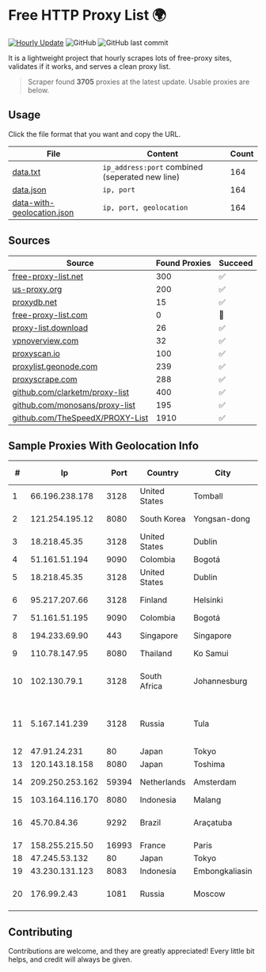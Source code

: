 
# Free HTTP Proxy List 🌍

[![Hourly Update](https://github.com/mertguvencli/http-proxy-list/actions/workflows/main.yml/badge.svg?branch=main)](https://github.com/mertguvencli/http-proxy-list/actions/workflows/main.yml)
![GitHub](https://img.shields.io/github/license/mertguvencli/http-proxy-list)
![GitHub last commit](https://img.shields.io/github/last-commit/mertguvencli/http-proxy-list)

It is a lightweight project that hourly scrapes lots of free-proxy sites, validates if it works, and serves a clean proxy list.


> Scraper found **3705** proxies at the latest update. Usable proxies are below.

## Usage

Click the file format that you want and copy the URL.


|File|Content|Count|
|----|-------|-----|
|[data.txt](https://raw.githubusercontent.com/mertguvencli/http-proxy-list/main/proxy-list/data.txt)|`ip_address:port` combined (seperated new line)|164|
|[data.json](https://raw.githubusercontent.com/mertguvencli/http-proxy-list/main/proxy-list/data.json)|`ip, port`|164|
|[data-with-geolocation.json](https://raw.githubusercontent.com/mertguvencli/http-proxy-list/main/proxy-list/data-with-geolocation.json)|`ip, port, geolocation`|164|

## Sources

|Source|Found Proxies|Succeed|
|------|-------------|-------|
|[free-proxy-list.net](https://free-proxy-list.net)|300|✅|
|[us-proxy.org](https://www.us-proxy.org)|200|✅|
|[proxydb.net](http://proxydb.net)|15|✅|
|[free-proxy-list.com](https://free-proxy-list.com/?page=&port=&type%5B%5D=http&type%5B%5D=https&up_time=0&search=Search)|0|🚫|
|[proxy-list.download](https://www.proxy-list.download/HTTP)|26|✅|
|[vpnoverview.com](https://vpnoverview.com/privacy/anonymous-browsing/free-proxy-servers)|32|✅|
|[proxyscan.io](https://www.proxyscan.io)|100|✅|
|[proxylist.geonode.com](https://proxylist.geonode.com/api/proxy-list?limit=300&page=1&sort_by=lastChecked&sort_type=desc&protocols=http,https)|239|✅|
|[proxyscrape.com](https://api.proxyscrape.com/v2/?request=displayproxies&protocol=http&timeout=10000&country=all&ssl=all&anonymity=all)|288|✅|
|[github.com/clarketm/proxy-list](https://raw.githubusercontent.com/clarketm/proxy-list/master/proxy-list-raw.txt)|400|✅|
|[github.com/monosans/proxy-list](https://raw.githubusercontent.com/monosans/proxy-list/main/proxies/http.txt)|195|✅|
|[github.com/TheSpeedX/PROXY-List](https://raw.githubusercontent.com/TheSpeedX/PROXY-List/master/http.txt)|1910|✅|


## Sample Proxies With Geolocation Info

|#|Ip|Port|Country|City|Internet Service Provider|
|-|--|----|-------|----|-------------------------|
|1|66.196.238.178|3128|United States|Tomball|Logix|
|2|121.254.195.12|8080|South Korea|Yongsan-dong|LG DACOM Corporation|
|3|18.218.45.35|3128|United States|Dublin|Amazon.com, Inc.|
|4|51.161.51.194|9090|Colombia|Bogotá|OVH Hosting|
|5|18.218.45.35|3128|United States|Dublin|Amazon.com, Inc.|
|6|95.217.207.66|3128|Finland|Helsinki|Hetzner Online GmbH|
|7|51.161.51.195|9090|Colombia|Bogotá|OVH Hosting|
|8|194.233.69.90|443|Singapore|Singapore|Contabo Asia Private Limited|
|9|110.78.147.95|8080|Thailand|Ko Samui|CAT-BB|
|10|102.130.79.1|3128|South Africa|Johannesburg|Adnexus Celerity Networks (Proprietary) Limited|
|11|5.167.141.239|3128|Russia|Tula|CJSC "ER-Telecom Holding" Tula branch|
|12|47.91.24.231|80|Japan|Tokyo|Alibaba.com LLC|
|13|120.143.18.158|8080|Japan|Toshima|INTERLINK|
|14|209.250.253.162|59394|Netherlands|Amsterdam|The Constant Company|
|15|103.164.116.170|8080|Indonesia|Malang|SOLUSINET|
|16|45.70.84.36|9292|Brazil|Araçatuba|B.B.S COMUNICAÔÔES LTDA ME|
|17|158.255.215.50|16993|France|Paris|Edis France|
|18|47.245.53.132|80|Japan|Tokyo|Alibaba.com LLC|
|19|43.230.131.123|8083|Indonesia|Embongkaliasin|Internet Ini Saja|
|20|176.99.2.43|1081|Russia|Moscow|"Domain names registrar REG.RU", Ltd|



## Contributing

Contributions are welcome, and they are greatly appreciated! Every
little bit helps, and credit will always be given.

